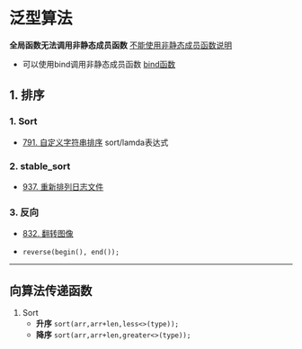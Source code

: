 # 泛型算法

**全局函数无法调用非静态成员函数**  [不能使用非静态成员函数说明](https://blog.csdn.net/lym940928/article/details/89353485)

* 可以使用bind调用非静态成员函数  [bind函数](https://ask.csdn.net/questions/259500)

## 1. 排序

### 1. Sort

* [791. 自定义字符串排序](https://leetcode-cn.com/problems/custom-sort-string/)  sort/lamda表达式

### 2. stable_sort

* [937. 重新排列日志文件](https://leetcode-cn.com/problems/reorder-log-files/)

### 3. 反向

* [832. 翻转图像](https://leetcode-cn.com/problems/flipping-an-image/)

* `reverse(begin(), end());`



***

## 向算法传递函数

1. Sort
    * **升序** `sort(arr,arr+len,less<>(type));`
    * **降序** `sort(arr,arr+len,greater<>(type));`

